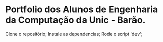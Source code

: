 # Portfolio dos Alunos de Engenharia da Computação da Unic - Barão.
  Clone o repositório;
  Instale as dependencias;
  Rode o script 'dev';
